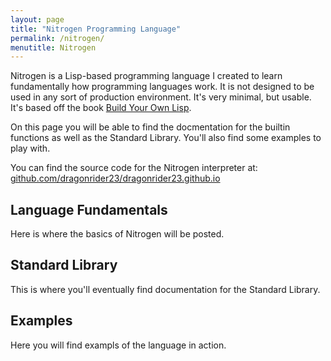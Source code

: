```yaml
---
layout: page
title: "Nitrogen Programming Language"
permalink: /nitrogen/
menutitle: Nitrogen
---
```


Nitrogen is a Lisp-based programming language I created to learn fundamentally how programming languages work. It is not designed to be used in any sort of production environment. It's very minimal, but usable. It's based off the book [Build Your Own Lisp](http://www.buildyourownlisp.com/).

On this page you will be able to find the docmentation for the builtin functions as well as the Standard Library. You'll also find some examples to play with.

You can find the source code for the Nitrogen interpreter at: [github.com/dragonrider23/dragonrider23.github.io](https://github.com/dragonrider23/dragonrider23.github.io)

Language Fundamentals
---------------------

Here is where the basics of Nitrogen will be posted.


Standard Library
----------------

This is where you'll eventually find documentation for the Standard Library.


Examples
--------

Here you will find exampls of the language in action.

